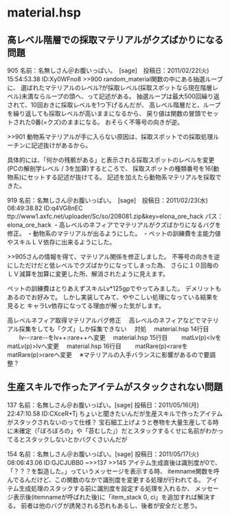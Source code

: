 # material.hsp


## 高レベル階層での採取マテリアルがクズばかりになる問題
905 名前：名無しさん＠お腹いっぱい。　[sage]　投稿日：2011/02/22(火) 15:54:53.38 ID:Xy0WFno8
&gt;&gt;900
random_material関数の中にある抽選ループに、
選ばれたマテリアルのレベル?が採取レベル(採取スポットなら現在階層レベル)未満ならループの頭へ、って記述がある。
抽選ループは最大500回繰り返されて、10回おきに採取レベルを1つ下げるんだが、
高レベル階層だと、ループを繰り返しても採取レベルが高いままになるから、
戻り値は関数の冒頭でセットされた0番(=クズ)のままになる。
おそらく不等号の向きが逆。


&gt;&gt;901
動物系マテリアルが手に入らない原因は、採取スポットでの採取処理ルーチンに記述抜けがあるから。

具体的には、「何かの残骸がある」と表示される採取スポットのレベルを変更(PCの解剖学レベル / 3を加算)するところで、
採取スポットの種類番号を16(動物系)にセットする記述が抜けてる。
記述を加えたら動物系マテリアルを採取できた。

919 名前：名無しさん＠お腹いっぱい。　[sage]　投稿日：2011/02/23(水) 08:49:38.82 ID:q4VG8nEC
ttp://www1.axfc.net/uploader/Sc/so/208081.zip&key=elona_ore_hack
パス：elona_ore_hack
・高レベルのネフィアでマテリアルがクズばかりになるバグを修正。
・動物系のマテリアルが出るようにした。
・ペットの訓練費を主能力値やスキルＬＶ依存に出来るようにした。

&gt;&gt;905さんの情報を得て、マテリアル関係を修正しました。
不等号の向きを逆にしただけだと低レベルでクズばかりになってしまった為、
さらに１０回毎のＬＶ減算を加算に変更した所、解消されたように見えます。

ペットの訓練費はとりあえずスキルLv*125gpでやってみました。
デメリットもあるのでお好みで。
しかし実装してみて、ややこしい処理になっている結果を見ると
キャラLv依存になってる理由が解った気がします。


高レベルネフィア取得マテリアルバグ修正
　高レベルのネフィアなどでマテリアル採集をしても「クズ」しか採集できない
　対処
　material.hsp 14行目
　　lv--:rare--をlv++:rare++へ変更
　material.hsp 15行目
　　matLv(p)<lvをmatLv(p)>lvへ変更
　material.hsp 16行目
　　matRare(p)<rareをmatRare(p)>rareへ変更
　※マテリアルの入手バランスに影響があるので要調整？


## 生産スキルで作ったアイテムがスタックされない問題
137 名前：名無しさん＠お腹いっぱい。[sage] 投稿日：2011/05/16(月) 22:47:10.58 ID:CXceR+Tj
ちょいと聞きたいんだが生産スキルで作ったアイテムがスタックされないのって仕様？
宝石細工上げようと巻物を大量生産してる時に未確定（「ぼろぼろの」や「苔むした」）だとスタックするくせに名前がわかってるとスタックしないとかバグくさいんだが

154 名前：名無しさん＠お腹いっぱい。[sage] 投稿日：2011/05/17(火) 08:06:43.06 ID:GJCJUBB0
~>>137 >>145
アイテム生成直後は識別度が0で、
「？？？を製造した。」っていうメッセージを表示する時、
itemname関数を呼んでるんだけど、この関数のなかで識別度を変更する処理が行われてる。
アイテム生成処理のスタックする前に識別度を設定する処理を入れるか、
メッセージ表示後(itemnameが呼ばれた後)に「item_stack 0, ci」を追加すれば解決する。
前者は他のバグが誘発される恐れもあるし、後者が安全だと思う。

